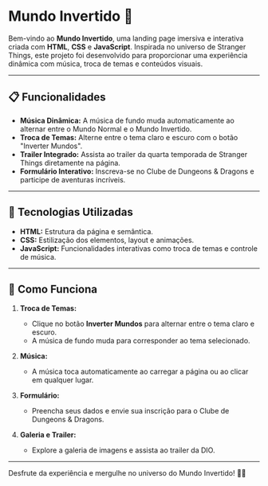 # Mundo Invertido 🌌

Bem-vindo ao **Mundo Invertido**, uma landing page imersiva e interativa criada com **HTML**, **CSS** e **JavaScript**. Inspirada no universo de Stranger Things, este projeto foi desenvolvido para proporcionar uma experiência dinâmica com música, troca de temas e conteúdos visuais.

---

## 📋 Funcionalidades

- **Música Dinâmica:** A música de fundo muda automaticamente ao alternar entre o Mundo Normal e o Mundo Invertido.
- **Troca de Temas:** Alterne entre o tema claro e escuro com o botão "Inverter Mundos".
- **Trailer Integrado:** Assista ao trailer da quarta temporada de Stranger Things diretamente na página.
- **Formulário Interativo:** Inscreva-se no Clube de Dungeons & Dragons e participe de aventuras incríveis.


---

## 🚀 Tecnologias Utilizadas

- **HTML:** Estrutura da página e semântica.
- **CSS:** Estilização dos elementos, layout e animações.
- **JavaScript:** Funcionalidades interativas como troca de temas e controle de música.

---

## 🌟 Como Funciona

1. **Troca de Temas:**
   - Clique no botão **Inverter Mundos** para alternar entre o tema claro e escuro.
   - A música de fundo muda para corresponder ao tema selecionado.

2. **Música:**
   - A música toca automaticamente ao carregar a página ou ao clicar em qualquer lugar.

3. **Formulário:**
   - Preencha seus dados e envie sua inscrição para o Clube de Dungeons & Dragons.

4. **Galeria e Trailer:**
   - Explore a galeria de imagens e assista ao trailer da DIO.

---

Desfrute da experiência e mergulhe no universo do Mundo Invertido! 🌌🎵

